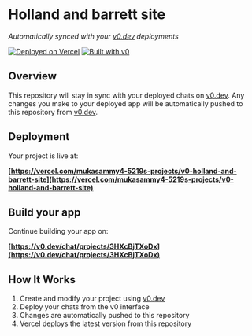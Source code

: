 # Holland and barrett site

*Automatically synced with your [v0.dev](https://v0.dev) deployments*

[![Deployed on Vercel](https://img.shields.io/badge/Deployed%20on-Vercel-black?style=for-the-badge&logo=vercel)](https://vercel.com/mukasammy4-5219s-projects/v0-holland-and-barrett-site)
[![Built with v0](https://img.shields.io/badge/Built%20with-v0.dev-black?style=for-the-badge)](https://v0.dev/chat/projects/3HXcBjTXoDx)

## Overview

This repository will stay in sync with your deployed chats on [v0.dev](https://v0.dev).
Any changes you make to your deployed app will be automatically pushed to this repository from [v0.dev](https://v0.dev).

## Deployment

Your project is live at:

**[https://vercel.com/mukasammy4-5219s-projects/v0-holland-and-barrett-site](https://vercel.com/mukasammy4-5219s-projects/v0-holland-and-barrett-site)**

## Build your app

Continue building your app on:

**[https://v0.dev/chat/projects/3HXcBjTXoDx](https://v0.dev/chat/projects/3HXcBjTXoDx)**

## How It Works

1. Create and modify your project using [v0.dev](https://v0.dev)
2. Deploy your chats from the v0 interface
3. Changes are automatically pushed to this repository
4. Vercel deploys the latest version from this repository
